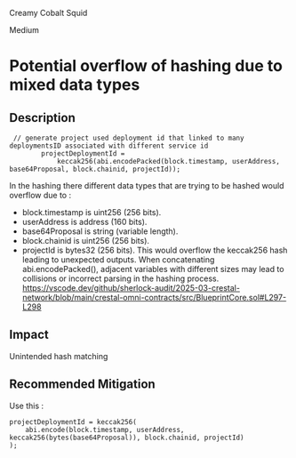 Creamy Cobalt Squid

Medium

# Potential overflow of  hashing due to mixed data types

## Description
```solidity
 // generate project used deployment id that linked to many deploymentsID associated with different service id
        projectDeploymentId =
            keccak256(abi.encodePacked(block.timestamp, userAddress, base64Proposal, block.chainid, projectId));

```
In the hashing there different data types that are trying to be hashed would overflow due to :
- block.timestamp is uint256 (256 bits).
- userAddress is address (160 bits).
- base64Proposal is string (variable length).
- block.chainid is uint256 (256 bits).
- projectId is bytes32 (256 bits).
This would overflow the keccak256 hash leading to unexpected outputs. When concatenating abi.encodePacked(), adjacent variables with different sizes may lead to collisions or incorrect parsing in the hashing process.
https://vscode.dev/github/sherlock-audit/2025-03-crestal-network/blob/main/crestal-omni-contracts/src/BlueprintCore.sol#L297-L298
## Impact
Unintended hash matching
## Recommended Mitigation
Use this :
```solidity 
projectDeploymentId = keccak256(
    abi.encode(block.timestamp, userAddress, keccak256(bytes(base64Proposal)), block.chainid, projectId)
);
```